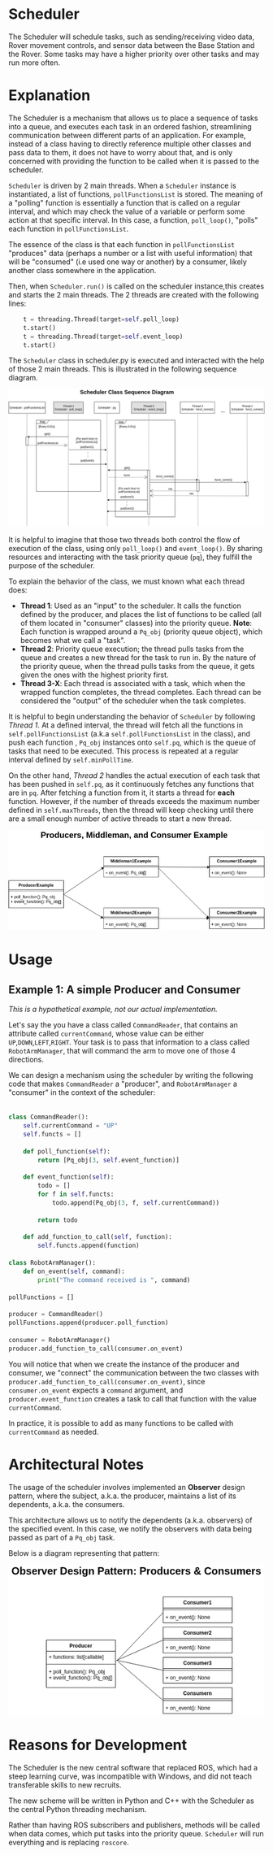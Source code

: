 # Scheduler

The Scheduler will schedule tasks, such as sending/receiving video data, Rover movement controls, and sensor data between the Base Station and the Rover. Some tasks may have a higher priority over other tasks and may run more often.

# Explanation

The Scheduler is a mechanism that allows us to place a sequence of tasks into a queue, and executes each task in an ordered fashion, streamlining communication between different parts of an application. For example, instead of a class having to directly reference multiple other classes and pass data to them, it does not have to worry about that, and is only concerned with providing the function to be called when it is passed to the scheduler. 

`Scheduler` is driven by 2 main threads. When a `Scheduler` instance is instantiated, a list of functions, `pollFunctionsList` is stored. The meaning of a "polling" function is essentially a function that is called on a regular interval, and which may check the value of a variable or perform some action at that specific interval. In this case, a function, `poll_loop()`, "polls" each function in `pollFunctionsList`. 

The essence of the class is that each function in `pollFunctionsList` "produces" data (perhaps a number or a list with useful information) that will be "consumed" (i.e used one way or another) by a consumer, likely another class somewhere in the application. 

Then, when `Scheduler.run()` is called on the scheduler instance,this creates and starts the 2 main threads. The 2 threads are created with the following lines:


```python
	t = threading.Thread(target=self.poll_loop)
	t.start()
	t = threading.Thread(target=self.event_loop)
	t.start()
```

The `Scheduler` class in scheduler.py is executed and interacted with the help of those 2 main threads. This is illustrated in the following sequence diagram.

![Scheduler Sequence Diagram](https://github.com/Uvic-Robotics-Club/Administrative/blob/master/wiki_images/scheduler_diagrams/scheduler_sequence_diagram.png)

It is helpful to imagine that those two threads both control the flow of execution of the class, using only `poll_loop()` and `event_loop()`. By sharing resources and interacting with the task priority queue (`pq`), they fulfill the purpose of the scheduler.

To explain the behavior of the class, we must known what each thread does:
- **Thread 1**: Used as an "input" to the scheduler. It calls the function defined by the producer, and places the list of functions to be called (all of them located in "consumer" classes) into the priority queue. **Note**: Each function is wrapped around a `Pq_obj` (priority queue object), which becomes what we call a "task".
- **Thread 2**: Priority queue execution; the thread pulls tasks from the queue and creates a new thread for the task to run in. By the nature of the priority queue, when the thread pulls tasks from the queue, it gets given the ones with the highest priority first.
- **Thread 3-X**: Each thread is associated with a task, which when the wrapped function completes, the thread completes. Each thread can be considered the "output" of the scheduler when the task completes.


It is helpful to begin understanding the behavior of `Scheduler` by following _Thread 1_. At a defined interval, the thread will fetch all the functions in `self.pollFunctionsList` (a.k.a `self.pollFunctionsList` in the class), and push each function , `Pq_obj` instances onto `self.pq`, which is the queue of tasks that need to be executed. This process is repeated at a regular interval defined by `self.minPollTime`.

On the other hand, _Thread 2_ handles the actual execution of each task that has been pushed in `self.pq`, as it continuously fetches any functions that are in `pq`. After fetching a function from it, it starts a thread for **each** function. However, if the number of threads exceeds the maximum number defined in `self.maxThreads`, then the thread will keep checking until there are a small enough number of active threads to start a new thread.

![Scheduler Example Diagram](https://github.com/Uvic-Robotics-Club/Administrative/blob/master/wiki_images/scheduler_diagrams/scheduler_example.png)

# Usage

## Example 1: A simple Producer and Consumer

*This is a hypothetical example, not our actual implementation.*

Let's say the you have a class called `CommandReader`, that contains an attribute called `currentCommand`, whose value can be either `UP`,`DOWN`,`LEFT`,`RIGHT`. Your task is to pass that information to a class called `RobotArmManager`, that will command the arm to move one of those 4 directions. 

We can design a mechanism using the scheduler by writing the following code that makes `CommandReader` a "producer", and `RobotArmManager` a "consumer" in the context of the scheduler:

```python

class CommandReader():
	self.currentCommand = "UP"
	self.functs = []

	def poll_function(self):
		return [Pq_obj(3, self.event_function)]

	def event_function(self):
		todo = []
		for f in self.functs:
			todo.append(Pq_obj(3, f, self.currentCommand))

		return todo

	def add_function_to_call(self, function):
		self.functs.append(function)

class RobotArmManager():
	def on_event(self, command):
		print("The command received is ", command)

pollFunctions = []

producer = CommandReader()
pollFunctions.append(producer.poll_function)

consumer = RobotArmManager()
producer.add_function_to_call(consumer.on_event)

```

You will notice that when we create the instance of the producer and consumer, we "connect" the communication between the two classes with `producer.add_function_to_call(consumer.on_event)`, since `consumer.on_event` expects a `command` argument, and `producer.event_function` creates a task to call that function with the value `currentCommand`. 

In practice, it is possible to add as many functions to be called with `currentCommand` as needed. 

# Architectural Notes

The usage of the scheduler involves implemented an **Observer** design pattern, where the subject, a.k.a. the producer, maintains a list of its dependents, a.k.a. the consumers.

This architecture allows us to notify the dependents (a.k.a. observers) of the specified event. In this case, we notify the observers with data being passed as part of a `Pq_obj` task.

Below is a diagram representing that pattern:

![Scheduler observer pattern](https://github.com/Uvic-Robotics-Club/Administrative/blob/master/wiki_images/scheduler_diagrams/scheduler_observer_pattern.png)

# Reasons for Development

The Scheduler is the new central software that replaced ROS, which had a steep learning curve, was incompatible with Windows, and did not teach transferable skills to new recruits.

The new scheme will be written in Python and C++ with the Scheduler as the central Python threading mechanism.

Rather than having ROS subscribers and publishers, methods will be called when data comes, which put tasks into the priority queue. `Scheduler` will run everything and is replacing `roscore`.
